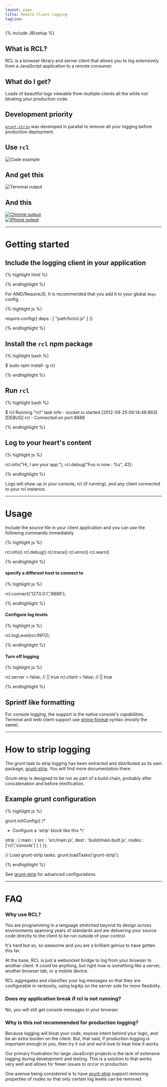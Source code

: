 ```yaml
---
layout: page
title: Remote Client Logging
tagline:
---
```

{% include JB/setup %}

<section class="row bulletpoints">
  <div class="bullet span4">
    <h2>What is RCL?</h2>
    <p>
RCL is a browser library and server client that allows you to log extensively from a JavaScript
application to a remote consumer.
    </p>
  </div>
  <div class="bullet span4">
    <h2>What do I get?</h2>
    <p>
      Loads of beautiful logs viewable from multiple clients all the while not bloating your production code.
    </p>
  </div>
  <div class="bullet span4">
  <h2>Development priority</h2>
    <p>
      <a href="https://github.com/jsoverson/grunt-strip"><code>grunt-strip</code></a>
      was developed in parallel to remove all your logging before production deployment.
    </p>
  </div>
</section>


<section class='code-example row'>
  <h2>Use <code>rcl</code></h2>
  <img src="{{BASE_PATH}}/assets/images/code-example.png" alt="Code example">
</section>


<section class="output-examples row">
  <h2 class="span12">And get this</h2>
  <div class="span12">
    <img src="{{BASE_PATH}}/assets/images/terminal-output.png" alt="Terminal output" id="terminalOutputExample">
  </div>

  <h2 class="span12">And this</h2>

  <div class="span6">
    <a href="#chromeOutputModal" data-toggle="modal">
      <img src="{{BASE_PATH}}/assets/images/chrome-output.png" alt="Chrome output" id="chromeOutputExample">
    </a>
  </div>
  <div class="span6">
    <a href="#iphoneOutputModal" data-toggle="modal">
      <img src="{{BASE_PATH}}/assets/images/iphone-output.png" alt="iPhone output" id="iphoneOutputExample">
    </a>
  </div>
</section>

<!-- Modals -->
<div class="modal hide fade" id="chromeOutputModal" tabindex="-1" role="dialog" aria-labelledby="myModalLabel" aria-hidden="true">
  <img src="{{BASE_PATH}}/assets/images/chrome-output.jpg" alt="">
</div>
<div class="modal hide fade" id="terminalOutputModal" tabindex="-1" role="dialog" aria-labelledby="myModalLabel" aria-hidden="true">
  <img src="{{BASE_PATH}}/assets/images/terminal-output.jpg" alt="">
</div>
<div class="modal hide fade" id="iphoneOutputModal" tabindex="-1" role="dialog" aria-labelledby="myModalLabel" aria-hidden="true">
  <img src="{{BASE_PATH}}/assets/images/iphone-output.png" alt="">
</div>
<!-- /Modals -->

---------------------------------

# Getting started

## Include the logging client in your application

{% highlight html %}

<script src="path/to/rcl.js"></script>

{% endhighlight %}

For AMD/RequireJS, It is recommended that you add it to your global `deps` config.

{% highlight js %}

require.config({
  deps : [
    "path/to/rcl.js"
  ]
})

{% endhighlight %}

## Install the `rcl` npm package

{% highlight bash %}

$ sudo npm install -g rcl

{% endhighlight %}

## Run `rcl`

{% highlight bash %}

$ rcl
Running "rcl" task
   info  - socket.io started
[2012-09-25 09:14:48.863] [DEBUG] rcl - Connected on port 8888

{% endhighlight %}

## Log to your heart's content

{% highlight js %}

rcl.info("Hi, I am your app.");
rcl.debug("Foo is now : %s", 42);

{% endhighlight %}

Logs will show up in your console, rcl (if running), and any client connected
to your rcl instance.

---------------------------------

# Usage

Include the source file in your client application and
you can use the following commands immediately

{% highlight js %}

rcl.info()
rcl.debug()
rcl.trace()
rcl.error()
rcl.warn()

{% endhighlight %}

#### specify a different host to connect to

{% highlight js %}

rcl.connect('127.0.0.1','8888');

{% endhighlight %}

#### Configure log levels

{% highlight js %}

rcl.logLevel(rcl.INFO);

{% endhighlight %}

#### Turn off logging

{% highlight js %}

rcl.server = false; // || true
rcl.client = false; // || true

{% endhighlight %}



## Sprintf like formatting

For console logging, the support is the native console's capabilities.
Terminal and web client support use [string-format](https://github.com/jsoverson/string-format)
syntax (mostly the same).

-----------------------------------

# How to strip logging

The grunt task to strip logging has been extracted and distributed as its own
package, [grunt-strip](https://github.com/jsoverson/grunt-strip). You will find
more documentation there.

Grunt-strip is designed to be run as part of a build chain, probably after
concatenation and before minification.

## Example grunt configuration

{% highlight js %}

grunt.initConfig({
  /*
   * Configure a 'strip' block like this
   */

  strip : {
    main : {
      src : 'src/main.js',
      dest : 'build/main.built.js',
      nodes : ['rcl','console']
    }
  }
});

// Load grunt-strip tasks.
grunt.loadTasks('grunt-strip');

{% endhighlight %}

See [grunt-strip](https://github.com/jsoverson/grunt-strip) for advanced configurations

-----------------------------------

# FAQ

### Why use RCL?

You are programming in a language stretched beyond its design
across environments spanning years of standards and are delivering
your source code directly to the client to be run outside of your
control.

It's hard but so, so awesome and you are a brilliant genius to have
gotten this far.

At the base, RCL is just a websocket bridge to log from your browser
to another client. It could be anything, but right now is something
like a server, another browser tab, or a mobile device.

RCL aggregates and classifies your log messages so that they are
configurable in verbosity, using log4js on the server side for more
flexibility.

### Does my application break if rcl is not running?

No, you will still get console messages in your browser.

### Why is this not recommended for production logging?

Because logging will bloat your code, expose intent behind your logic,
and be an extra burden on the client. But, that said, if production
logging is important enough to you, then try it out and we'd love to
hear how it works.

Our primary frustration for large JavaScript projects is the lack of
extensive logging during development and testing. This is a solution to
that works very well and allows for fewer issues to occur in production.

One avenue being considered is to have [grunt-strip](https://github.com/jsoverson/grunt-strip)
support removing properties of nodes so that only certain log levels can
be removed.
